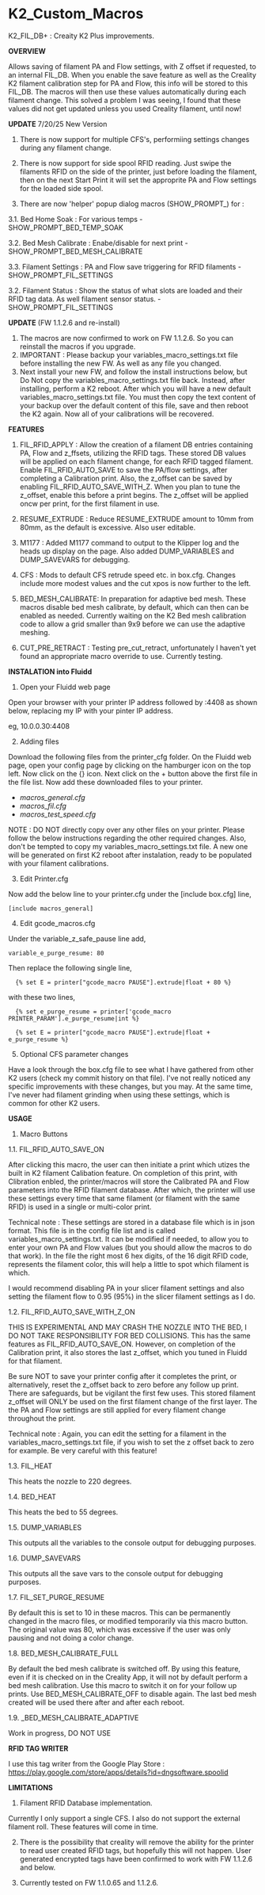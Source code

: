 # K2_Custom_Macros
K2_FIL_DB+ : Creaity K2 Plus improvements.

__OVERVIEW__

Allows saving of filament PA and Flow settings, with Z offset if requested, to an internal FIL_DB.  When you enable the save feature as well as the Creality K2 filament calibration step for PA and Flow, this info will be stored to this FIL_DB.  The macros will then use these values automatically during each filament change.  This solved a problem I was seeing, I found that these values did not get updated unless you used Creality filament, until now!

__UPDATE__ 7/20/25 New Version

1. There is now support for multiple CFS's, performiing settings changes during any filament change.

2. There is now support for side spool RFID reading.  Just swipe the filaments RFID on the side of the printer, just before loading the filament, then on the next Start Print it will set the approprite PA and Flow settings for the loaded side spool.

3. There are now 'helper' popup dialog macros (SHOW_PROMPT_) for :

3.1. Bed Home Soak      : For various temps - SHOW_PROMPT_BED_TEMP_SOAK

3.2. Bed Mesh Calibrate : Enabe/disable for next print - SHOW_PROMPT_BED_MESH_CALIBRATE

3.3. Filament Settings  : PA and Flow save triggering for RFID filaments - SHOW_PROMPT_FIL_SETTINGS

3.2. Filament Status    : Show the status of what slots are loaded and their RFID tag data.  As well filament sensor status. - SHOW_PROMPT_FIL_SETTINGS


__UPDATE__ (FW 1.1.2.6 and re-install)

1. The macros are now confirmed to work on FW 1.1.2.6.  So you can reinstall the macros if you upgrade.
2. IMPORTANT : Please backup your variables_macro_settings.txt file before installing the new FW.  As well as any file you changed.
3. Next install your new FW, and follow the install instructions below, but Do Not copy the variables_macro_settings.txt file back.  Instead, after installing, perform a K2 reboot.  After which you will have a new default variables_macro_settings.txt file.  You must then copy the text content of your backup over the default content of this file, save and then reboot the K2 again.  Now all of your calibrations will be recovered.


__FEATURES__

1. FIL_RFID_APPLY : Allow the creation of a filament DB entries containing PA, Flow and z_ffsets, utilizing the RFID tags.  These stored DB values will be applied on each filament change, for each RFID tagged filament.  Enable FIL_RFID_AUTO_SAVE to save the PA/flow settings, after completing a Calibration print.  Also, the z_offset can be saved by enabling FIL_RFID_AUTO_SAVE_WITH_Z. When you plan to tune the z_offset, enable this before a print begins.  The z_offset will be applied oncw per print, for the first filament in use.

2. RESUME_EXTRUDE : Reduce RESUME_EXTRUDE amount to 10mm from 80mm, as the default is excessive.  Also user editable.

3. M1177 : Added M1177 command to output to the Klipper log and the heads up display on the page.  Also added DUMP_VARIABLES and DUMP_SAVEVARS for debugging.

4. CFS : Mods to default CFS retrude speed etc. in box.cfg. Changes include more modest values and the cut xpos is now further to the left.

5. BED_MESH_CALIBRATE: In preparation for adaptive bed mesh. These macros disable bed mesh calibrate, by default, which can then can be enabled as needed. Currently waiting on the K2 Bed mesh calibration code to allow a grid smaller than 9x9 before we can use the adaptive meshing.

6. CUT_PRE_RETRACT : Testing pre_cut_retract, unfortunately I haven't yet found an appropriate macro override to use.  Currently testing.




__INSTALATION into Fluidd__


1. Open your Fluidd web page

Open your browser with your printer IP address followed by :4408 as shown below, replacing my IP with your pinter IP address.

eg,  10.0.0.30:4408


2. Adding files

Download the following files from the printer_cfg folder.  On the Fluidd web page, open your config page by clicking on the hamburger icon on the top left.  Now click on the {} icon.  Next click on the + button above the first file in the file list.  Now add these downloaded files to your printer.

- _macros_general.cfg_
- _macros_fil.cfg_
- _macros_test_speed.cfg_

NOTE : DO NOT directly copy over any other files on your printer.  Please follow the below instructions regarding the other required changes.  Also, don't be tempted to copy my variables_macro_settings.txt file. A new one will be generated on first K2 reboot after instalation, ready to be populated with your filament calibrations.


3. Edit Printer.cfg

Now add the below line to your printer.cfg under the [include box.cfg] line,

```
[include macros_general]
```


4. Edit gcode_macros.cfg

Under the variable_z_safe_pause line add,

```
variable_e_purge_resume: 80
```

Then replace the following single line,

```
  {% set E = printer["gcode_macro PAUSE"].extrude|float + 80 %}
```

with these two lines,

```
  {% set e_purge_resume = printer['gcode_macro PRINTER_PARAM'].e_purge_resume|int %}

  {% set E = printer["gcode_macro PAUSE"].extrude|float + e_purge_resume %}
```

5. Optional CFS parameter changes

Have a look through the box.cfg file to see what I have gathered from other K2 users (check my commit history on that file).  I've not really noticed any specific improvements with these changes, but you may.  At the same time, I've never had filament grinding when using these settings, which is common for other K2 users.


__USAGE__

1. Macro Buttons

1.1. FIL_RFID_AUTO_SAVE_ON

After clicking this macro, the user can then initiate a print which utizes the built in K2 filament Calibation feature.  On completion of this print, with Clibration enbled, the printer/macros will store the Calibrated PA and Flow parameters into the RFID filament database.  After which, the printer will use these settings every time that same filament (or filament with the same RFID) is used in a single or multi-color print.

Technical note : These settings are stored in a database file which is in json format.  This file is in the config file list and is called variables_macro_settings.txt.  It can be modified if needed, to allow you to enter your own PA and Flow values (but you should allow the macros to do that work).  In the file the right most 6 hex digits, of the 16 digit RFID code, represents the filament color, this will help a little to spot which filament is which.

I would recommend disabling PA in your slicer filament settings and also setting the filament flow to 0.95 (95%) in the slicer filament settings as I do.

1.2. FIL_RFID_AUTO_SAVE_WITH_Z_ON

THIS IS EXPERIMENTAL AND MAY CRASH THE NOZZLE INTO THE BED, I DO NOT TAKE RESPONSIBILITY FOR BED COLLISIONS.  This has the same features as FIL_RFID_AUTO_SAVE_ON.  However, on completion of the Calibration print, it also stores the last z_offset, which you tuned in Fluidd for that filament.

Be sure NOT to save your printer config after it completes the print, or alternatively, reset the z_offset back to zero before any follow up print.  There are safeguards, but be vigilant the first few uses.  This stored filament z_offset will ONLY be used on the first filament change of the first layer.  The the PA and Flow settings are still applied for every filament change throughout the print.

Technical note : Again, you can edit the setting for a filament in the variables_macro_settings.txt file, if you wish to set the z offset back to zero for example.  Be very careful with this feature!

1.3. FIL_HEAT

This heats the nozzle to 220 degrees.

1.4. BED_HEAT

This heats the bed to 55 degrees.

1.5. DUMP_VARIABLES 

This outputs all the variables to the console output for debugging purposes. 

1.6. DUMP_SAVEVARS 

This outputs all the save vars to the console output for debugging purposes. 

1.7. FIL_SET_PURGE_RESUME

By default this is set to 10 in these macros.  This can be permanently changed in the macro files, or modified temporarily via this macro button.  The original value was 80, which was excessive if the user was only pausing and not doing a color change.

1.8. BED_MESH_CALIBRATE_FULL

By default the bed mesh calibrate is switched off.  By using this feature, even if it is checked on in the Creality App, it will not by default perform a bed mesh calibration.  Use this macro to switch it on for your follow up prints.  Use BED_MESH_CALIBRATE_OFF to disable again.  The last bed mesh created will be used there after and after each reboot.

1.9. _BED_MESH_CALIBRATE_ADAPTIVE

Work in progress, DO NOT USE


__RFID TAG WRITER__

I use this tag writer from the Google Play Store : https://play.google.com/store/apps/details?id=dngsoftware.spoolid


__LIMITATIONS__

1. Filament RFID Database implementation.

Currently I only support a single CFS.  I also do not support the external filament roll.  These features will come in time.

2. There is the possibility that creality will remove the ability for the printer to read user created RFID tags, but hopefully this will not happen.  User generated encrypted tags have been confirmed to work with FW 1.1.2.6 and below.

3. Currently tested on FW 1.1.0.65 and 1.1.2.6.


